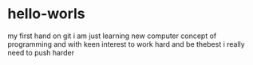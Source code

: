 # hello-worls
my first hand on git
i am just learning new computer concept of programming and with keen interest to work hard and be thebest
i really  need to push harder
